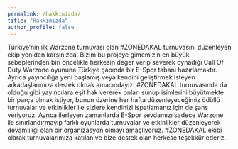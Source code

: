 ```yaml
---
permalink: /hakkimizda/
title: "Hakkımızda"
author_profile: false
---
```


Türkiye’nin ilk Warzone turnuvası olan #ZONEDAKAL turnuvasını düzenleyen ekip yeniden karşınızda. Bizim bu projeye gimemizin en büyük sebeplerinden biri öncelikle herkesin değer verip severek oynadığı Call Of Duty Warzone oyununa Türkiye çapında bir E-Spor tabanı hazırlamaktır. Ayrıca yayıncılığa yeni başlamış veya kendini geliştirmek isteyen arkadaşlarımıza destek olmak amacındayız. #ZONEDAKAL turnuvasında da olduğu gibi yayıncılara eşit hak vererek onları sunup isimlerini büyütmekte bir parça olmak istiyor, bunun üzerine her hafta düzenleyeceğimiz ödüllü turnuvalar ve etkinlikler ile sizlere kendinizi ispatlamanız için de şans veriyoruz. Ayrıca ilerleyen zamanlarda E-Spor sevdamızı sadece Warzone ile sınırlandırmayıp farklı oyunlarda turnuvalar ve etkinlikler düzenleyerek devamlılığı olan bir organizasyon olmayı amaçlıyoruz. #ZONEDAKAL ekibi olarak turnuvalarımıza katılan ve bize destek olan herkese teşekkür ederiz.

